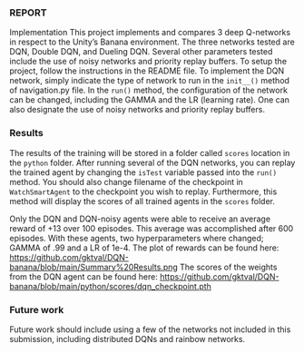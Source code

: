 ### REPORT
Implementation
This project implements and compares 3 deep Q-networks in respect to the Unity’s Banana environment. The three networks tested are DQN, Double DQN, and Dueling DQN. Several other parameters tested include the use of noisy networks and priority replay buffers.
To setup the project, follow the instructions in the README file. 
To implement the DQN network, simply indicate the type of network to run in the `init__()` method of navigation.py file.  In the `run()` method, the configuration of the network can be changed, including the GAMMA and the LR (learning rate).  One can also designate the use of noisy networks and priority replay buffers. 

### Results
The results of the training will be stored in a folder called `scores` location in the `python` folder. After running several of the DQN networks, you can replay the trained agent by changing the `isTest` variable passed into the `run()` method. You should also change filename of the checkpoint in `WatchSmartAgent` to the checkpoint you wish to replay. Furthermore, this method will display the scores of all trained agents in the `scores` folder.

Only the DQN and DQN-noisy agents were able to receive an average reward of +13 over 100 episodes. This average was accomplished after 600 episodes.  With these agents, two hyperparameters where changed; GAMMA of .99 and a LR of 1e-4. 
The plot of rewards can be found here:
https://github.com/gktval/DQN-banana/blob/main/Summary%20Results.png
The scores of the weights from the DQN agent can be found here:
https://github.com/gktval/DQN-banana/blob/main/python/scores/dqn_checkpoint.pth

### Future work
Future work should include using a few of the networks not included in this submission, including distributed DQNs and rainbow networks. 


